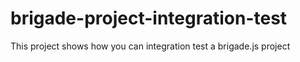 # brigade-project-integration-test
This project shows how you can integration test a brigade.js project
